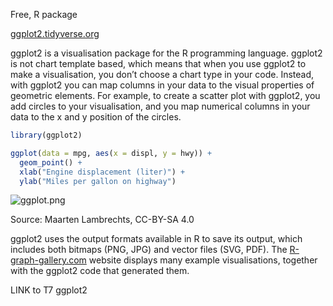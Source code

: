 Free, R package

[ggplot2.tidyverse.org](https://ggplot2.tidyverse.org/)

ggplot2 is a visualisation package for the R programming language. ggplot2 is not chart template based, which means that when you use ggplot2 to make a visualisation, you don’t choose a chart type in your code. Instead, with ggplot2 you can map columns in your data to the visual properties of geometric elements. For example, to create a scatter plot with ggplot2, you add circles to your visualisation, and you map numerical columns in your data to the x and y position of the circles.

```r
library(ggplot2)

ggplot(data = mpg, aes(x = displ, y = hwy)) + 
  geom_point() +
  xlab("Engine displacement (liter)") +
  ylab("Miles per gallon on highway")
```

![ggplot.png](Data%20visualisation%20design%20in%20practice%202%20tools%20208f06b06b0f4b21ad8ecf3047f02ce0/ggplot.png)

Source: Maarten Lambrechts, CC-BY-SA 4.0

ggplot2 uses the output formats available in R to save its output, which includes both bitmaps (PNG, JPG) and vector files (SVG, PDF). The [R-graph-gallery.com](http://R-graph-gallery.com) website displays many example visualisations, together with the ggplot2 code that generated them.

LINK to T7 ggplot2

